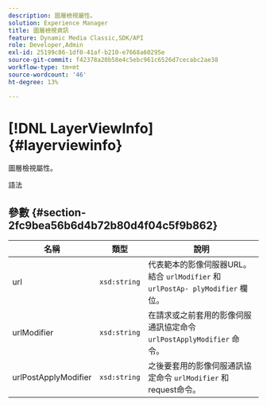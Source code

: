 ```yaml
---
description: 圖層檢視屬性。
solution: Experience Manager
title: 圖層檢視資訊
feature: Dynamic Media Classic,SDK/API
role: Developer,Admin
exl-id: 25199c86-1df0-41af-b210-e7668a60295e
source-git-commit: f42378a20b58e4c5ebc961c6526d7cecabc2ae38
workflow-type: tm+mt
source-wordcount: '46'
ht-degree: 13%

---
```


# [!DNL LayerViewInfo]{#layerviewinfo}

圖層檢視屬性。

語法

## 參數 {#section-2fc9bea56b6d4b72b80d4f04c5f9b862}

| 名稱 | 類型 | 說明 |
|---|---|---|
| url | `xsd:string` | 代表範本的影像伺服器URL。 結合 `urlModifier` 和 `urlPostAp- plyModifier` 欄位。 |
| urlModifier | `xsd:string` | 在請求或之前套用的影像伺服通訊協定命令 `urlPostApplyModifier` 命令。 |
| urlPostApplyModifier | `xsd:string` | 之後要套用的影像伺服通訊協定命令 `urlModifier` 和request命令。 |
